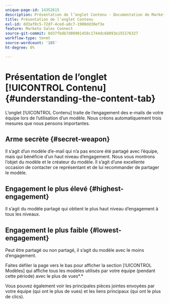 ```yaml
---
unique-page-id: 14352615
description: Présentation de l’onglet Contenu - Documentation de Marketo - Documentation du produit
title: Présentation de l’onglet Contenu
exl-id: dd3af0c5-72d7-4ced-a8c7-1900dd30ef3e
feature: Marketo Sales Connect
source-git-commit: 0d37fbdb7d08901458c1744dc68893e155176327
workflow-type: tm+mt
source-wordcount: '185'
ht-degree: 0%

---
```


# Présentation de l’onglet [!UICONTROL Contenu] {#understanding-the-content-tab}

L’onglet [!UICONTROL Contenu] traite de l’engagement des e-mails de votre équipe lors de l’utilisation d’un modèle. Nous créons automatiquement trois mesures que nous pensons importantes.

## Arme secrète {#secret-weapon}

Il s’agit d’un modèle d’e-mail qui n’a pas encore été partagé avec l’équipe, mais qui bénéficie d’un haut niveau d’engagement. Nous vous montrons l’objet du modèle et le créateur du modèle. Il s’agit d’une excellente occasion de contacter ce représentant et de lui recommander de partager le modèle.

## Engagement le plus élevé {#highest-engagement}

Il s’agit du modèle partagé qui obtient le plus haut niveau d’engagement à tous les niveaux.

## Engagement le plus faible {#lowest-engagement}

Peut être partagé ou non partagé, il s’agit du modèle avec le moins d’engagement.

Faites défiler la page vers le bas pour afficher la section [!UICONTROL Modèles] qui affiche tous les modèles utilisés par votre équipe (pendant cette période) avec le plus de vues*.*

Vous pouvez également voir les principales pièces jointes envoyées par votre équipe (qui ont le plus de vues) et les liens principaux (qui ont le plus de clics).
